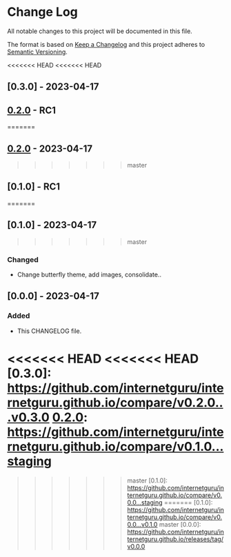 # Change Log
All notable changes to this project will be documented in this file.

The format is based on [Keep a Changelog](http://keepachangelog.com/)
and this project adheres to [Semantic Versioning](http://semver.org/).

<<<<<<< HEAD
<<<<<<< HEAD
## [0.3.0] - 2023-04-17

## [0.2.0] - RC1
=======
## [0.2.0] - 2023-04-17
>>>>>>> master

## [0.1.0] - RC1
=======
## [0.1.0] - 2023-04-17
>>>>>>> master

### Changed

 - Change butterfly theme, add images, consolidate..

## [0.0.0] - 2023-04-17

### Added

 - This CHANGELOG file.

<<<<<<< HEAD
<<<<<<< HEAD
[0.3.0]: https://github.com/internetguru/internetguru.github.io/compare/v0.2.0...v0.3.0
[0.2.0]: https://github.com/internetguru/internetguru.github.io/compare/v0.1.0...staging
=======
[0.2.0]: https://github.com/internetguru/internetguru.github.io/compare/v0.1.0...v0.2.0
>>>>>>> master
[0.1.0]: https://github.com/internetguru/internetguru.github.io/compare/v0.0.0...staging
=======
[0.1.0]: https://github.com/internetguru/internetguru.github.io/compare/v0.0.0...v0.1.0
>>>>>>> master
[0.0.0]: https://github.com/internetguru/internetguru.github.io/releases/tag/v0.0.0
